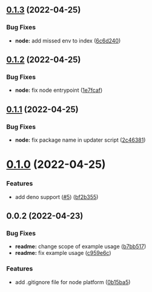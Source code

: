 ## [0.1.3](https://github.com/grammyjs/create-grammy/compare/0.1.2...0.1.3) (2022-04-25)


### Bug Fixes

* **node:** add missed env to index ([6c6d240](https://github.com/grammyjs/create-grammy/commit/6c6d2409d0b2290b48cdfa0d3c2317efecb86086))



## [0.1.2](https://github.com/grammyjs/create-grammy/compare/0.1.1...0.1.2) (2022-04-25)


### Bug Fixes

* **node:** fix node entrypoint ([1e7fcaf](https://github.com/grammyjs/create-grammy/commit/1e7fcafab851e1b66a8f4ce59f4beac8f4389c1b))



## [0.1.1](https://github.com/grammyjs/create-grammy/compare/0.1.0...0.1.1) (2022-04-25)


### Bug Fixes

* **node:** fix package name in updater script ([2c46381](https://github.com/grammyjs/create-grammy/commit/2c46381d28bf5a2e69b9da3cc3d44b54a7a5fdf6))



# [0.1.0](https://github.com/grammyjs/create-grammy/compare/0.0.2...0.1.0) (2022-04-25)


### Features

* add deno support ([#5](https://github.com/grammyjs/create-grammy/issues/5)) ([bf2b355](https://github.com/grammyjs/create-grammy/commit/bf2b355f59d59e0a04283d749c9ec74b22e88ba8))



## 0.0.2 (2022-04-23)


### Bug Fixes

* **readme:** change scope of example usage ([b7bb517](https://github.com/grammyjs/create-grammy/commit/b7bb517f2f2754e657cd062658b1c06c473125f4))
* **readme:** fix example usage ([c959e6c](https://github.com/grammyjs/create-grammy/commit/c959e6c78c72fe55ce941bc4321ede27dd0ca341))


### Features

* add .gitignore file for node platform ([0b15ba5](https://github.com/grammyjs/create-grammy/commit/0b15ba55526a20ec616872f6dfd36444412d08ea))



